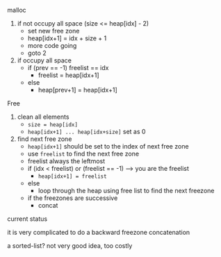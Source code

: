 malloc

1. if not occupy all space (size <= heap[idx] - 2)
   - set new free zone
   - heap[idx+1] = idx + size + 1
   - more code going
   - goto 2
2. if occupy all space
   - if (prev == -1)     freelist == idx
     - freelist = heap[idx+1]
   - else
     - heap[prev+1] = heap[idx+1]

Free

1. clean all elements 
   - `size = heap[idx]`
   - `heap[idx+1] ... heap[idx+size]` set as 0
2. find next free zone
   - `heap[idx+1]` should be set to the index of next free zone
   - use `freelist` to find the next free zone
   - freelist always the leftmost
   - if (idx < freelist) or (freelist == -1) --> you are the freelist
     - `heap[idx+1] = freelist`
   - else
     - loop through the heap using free list to find the next freezone
   - if the freezones are successive
     - concat


current status

it is very complicated to do a backward freezone concatenation

a sorted-list? not very good idea, too costly